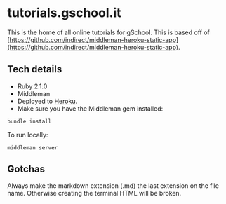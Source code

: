 # tutorials.gschool.it
This is the home of all online tutorials for gSchool.
This is based off of [https://github.com/indirect/middleman-heroku-static-app](https://github.com/indirect/middleman-heroku-static-app).

## Tech details
* Ruby 2.1.0
* Middleman
* Deployed to [Heroku](http://tutorials-gschool-production.herokuapp.com/).
* Make sure you have the Middleman gem installed:

```ruby
bundle install
```

To run locally:

    middleman server

## Gotchas

Always make the markdown extension (.md) the last extension on the file name.
Otherwise creating the terminal HTML will be broken.
